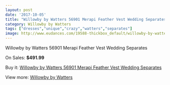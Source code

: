 ```yaml
---
layout: post
date: '2017-10-05'
title: "Willowby by Watters 56901 Merapi Feather Vest Wedding Separates"
category: Willowby by Watters
tags: ["dresses","unique","crazy","watters","separates"]
image: http://www.eudances.com/19588-thickbox_default/willowby-by-watters-56901-merapi-feather-vest-wedding-separates.jpg
---
```

Willowby by Watters 56901 Merapi Feather Vest Wedding Separates

On Sales: **$491.99**
<a href="https://www.eudances.com/en/willowby-by-watters/5823-willowby-by-watters-56901-merapi-feather-vest-wedding-separates.html"><amp-img layout="responsive" width="600" height="600" src="//www.eudances.com/19588-thickbox_default/willowby-by-watters-56901-merapi-feather-vest-wedding-separates.jpg" alt="Willowby by Watters 56901 Merapi Feather Vest Wedding Separates 0" /></a>
<a href="https://www.eudances.com/en/willowby-by-watters/5823-willowby-by-watters-56901-merapi-feather-vest-wedding-separates.html"><amp-img layout="responsive" width="600" height="600" src="//www.eudances.com/19590-thickbox_default/willowby-by-watters-56901-merapi-feather-vest-wedding-separates.jpg" alt="Willowby by Watters 56901 Merapi Feather Vest Wedding Separates 1" /></a>
<a href="https://www.eudances.com/en/willowby-by-watters/5823-willowby-by-watters-56901-merapi-feather-vest-wedding-separates.html"><amp-img layout="responsive" width="600" height="600" src="//www.eudances.com/19589-thickbox_default/willowby-by-watters-56901-merapi-feather-vest-wedding-separates.jpg" alt="Willowby by Watters 56901 Merapi Feather Vest Wedding Separates 2" /></a>

Buy it: [Willowby by Watters 56901 Merapi Feather Vest Wedding Separates](https://www.eudances.com/en/willowby-by-watters/5823-willowby-by-watters-56901-merapi-feather-vest-wedding-separates.html "Willowby by Watters 56901 Merapi Feather Vest Wedding Separates")

View more: [Willowby by Watters](https://www.eudances.com/en/48-willowby-by-watters "Willowby by Watters")